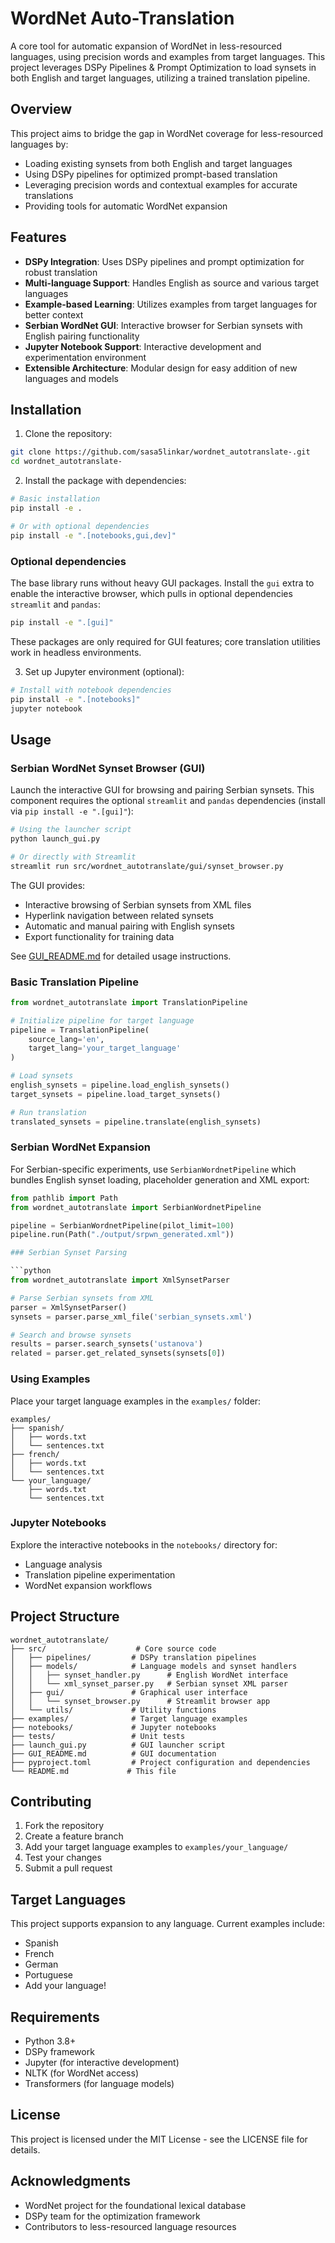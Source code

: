 # WordNet Auto-Translation

A core tool for automatic expansion of WordNet in less-resourced languages, using precision words and examples from target languages. This project leverages DSPy Pipelines & Prompt Optimization to load synsets in both English and target languages, utilizing a trained translation pipeline.

## Overview

This project aims to bridge the gap in WordNet coverage for less-resourced languages by:
- Loading existing synsets from both English and target languages
- Using DSPy pipelines for optimized prompt-based translation
- Leveraging precision words and contextual examples for accurate translations
- Providing tools for automatic WordNet expansion

## Features

- **DSPy Integration**: Uses DSPy pipelines and prompt optimization for robust translation
- **Multi-language Support**: Handles English as source and various target languages
- **Example-based Learning**: Utilizes examples from target languages for better context
- **Serbian WordNet GUI**: Interactive browser for Serbian synsets with English pairing functionality
- **Jupyter Notebook Support**: Interactive development and experimentation environment
- **Extensible Architecture**: Modular design for easy addition of new languages and models

## Installation

1. Clone the repository:
```bash
git clone https://github.com/sasa5linkar/wordnet_autotranslate-.git
cd wordnet_autotranslate-
```

2. Install the package with dependencies:
```bash
# Basic installation
pip install -e .

# Or with optional dependencies
pip install -e ".[notebooks,gui,dev]"
```

### Optional dependencies

The base library runs without heavy GUI packages. Install the ``gui``
extra to enable the interactive browser, which pulls in optional
dependencies ``streamlit`` and ``pandas``:

```bash
pip install -e ".[gui]"
```

These packages are only required for GUI features; core translation
utilities work in headless environments.

3. Set up Jupyter environment (optional):
```bash
# Install with notebook dependencies
pip install -e ".[notebooks]"
jupyter notebook
```

## Usage

### Serbian WordNet Synset Browser (GUI)

Launch the interactive GUI for browsing and pairing Serbian synsets.
This component requires the optional ``streamlit`` and ``pandas``
dependencies (install via ``pip install -e ".[gui]"``):

```bash
# Using the launcher script
python launch_gui.py

# Or directly with Streamlit
streamlit run src/wordnet_autotranslate/gui/synset_browser.py
```

The GUI provides:
- Interactive browsing of Serbian synsets from XML files
- Hyperlink navigation between related synsets
- Automatic and manual pairing with English synsets
- Export functionality for training data

See [GUI_README.md](GUI_README.md) for detailed usage instructions.

### Basic Translation Pipeline

```python
from wordnet_autotranslate import TranslationPipeline

# Initialize pipeline for target language
pipeline = TranslationPipeline(
    source_lang='en',
    target_lang='your_target_language'
)

# Load synsets
english_synsets = pipeline.load_english_synsets()
target_synsets = pipeline.load_target_synsets()

# Run translation
translated_synsets = pipeline.translate(english_synsets)
```

### Serbian WordNet Expansion

For Serbian-specific experiments, use `SerbianWordnetPipeline` which bundles
English synset loading, placeholder generation and XML export:

```python
from pathlib import Path
from wordnet_autotranslate import SerbianWordnetPipeline

pipeline = SerbianWordnetPipeline(pilot_limit=100)
pipeline.run(Path("./output/srpwn_generated.xml"))

### Serbian Synset Parsing

```python
from wordnet_autotranslate import XmlSynsetParser

# Parse Serbian synsets from XML
parser = XmlSynsetParser()
synsets = parser.parse_xml_file('serbian_synsets.xml')

# Search and browse synsets
results = parser.search_synsets('ustanova')
related = parser.get_related_synsets(synsets[0])
```

### Using Examples

Place your target language examples in the `examples/` folder:
```
examples/
├── spanish/
│   ├── words.txt
│   └── sentences.txt
├── french/
│   ├── words.txt
│   └── sentences.txt
└── your_language/
    ├── words.txt
    └── sentences.txt
```

### Jupyter Notebooks

Explore the interactive notebooks in the `notebooks/` directory for:
- Language analysis
- Translation pipeline experimentation
- WordNet expansion workflows

## Project Structure

```
wordnet_autotranslate/
├── src/                    # Core source code
│   ├── pipelines/         # DSPy translation pipelines
│   ├── models/            # Language models and synset handlers
│   │   ├── synset_handler.py      # English WordNet interface
│   │   └── xml_synset_parser.py   # Serbian synset XML parser
│   ├── gui/               # Graphical user interface
│   │   └── synset_browser.py      # Streamlit browser app
│   └── utils/             # Utility functions
├── examples/              # Target language examples
├── notebooks/             # Jupyter notebooks
├── tests/                 # Unit tests
├── launch_gui.py          # GUI launcher script
├── GUI_README.md          # GUI documentation
├── pyproject.toml         # Project configuration and dependencies
└── README.md             # This file
```

## Contributing

1. Fork the repository
2. Create a feature branch
3. Add your target language examples to `examples/your_language/`
4. Test your changes
5. Submit a pull request

## Target Languages

This project supports expansion to any language. Current examples include:
- Spanish
- French
- German
- Portuguese
- Add your language!

## Requirements

- Python 3.8+
- DSPy framework
- Jupyter (for interactive development)
- NLTK (for WordNet access)
- Transformers (for language models)

## License

This project is licensed under the MIT License - see the LICENSE file for details.

## Acknowledgments

- WordNet project for the foundational lexical database
- DSPy team for the optimization framework
- Contributors to less-resourced language resources